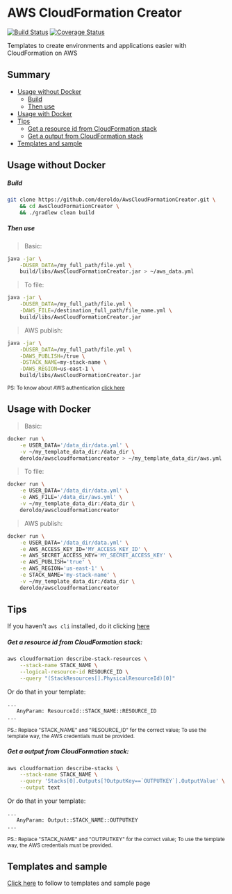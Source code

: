 # AWS CloudFormation Creator

[![Build Status](https://travis-ci.org/deroldo/AwsCloudFormationCreator.svg?branch=master)](https://travis-ci.org/deroldo/AwsCloudFormationCreator)
[![Coverage Status](https://coveralls.io/repos/github/deroldo/AwsCloudFormationCreator/badge.svg?branch=master)](https://coveralls.io/github/deroldo/AwsCloudFormationCreator)

Templates to create environments and applications easier with CloudFormation on AWS

## Summary
<ul>
    <li>
        <a href='#usage-without-docker'>Usage without Docker</a>
        <ul>
            <li>
                <a href='#build'>Build</a>
            </li>
            <li>
                <a href='#then-use'>Then use</a>
            </li>
        </ul>
    </li>
    <li>
        <a href='#usage-with-docker'>Usage with Docker</a>
    </li>
    <li>
        <a href='#tips'>Tips</a>
        <ul>
            <li>
                <a href='#get-a-resource-id-from-cloudformation-stack'>Get a resource id from CloudFormation stack</a>
            </li>
            <li>
                <a href='#get-a-output-from-cloudformation-stack'>Get a output from CloudFormation stack</a>
            </li>
        </ul>
    </li>
    <li>
        <a href='#templates-and-sample'>Templates and sample</a>
    </li>
</ul>

## Usage without Docker

##### Build
```bash
git clone https://github.com/deroldo/AwsCloudFormationCreator.git \
    && cd AwsCloudFormationCreator \
    && ./gradlew clean build 
```

##### Then use
> Basic:
```bash
java -jar \
    -DUSER_DATA=/my_full_path/file.yml \
    build/libs/AwsCloudFormationCreator.jar > ~/aws_data.yml
```

> To file:
```bash
java -jar \
    -DUSER_DATA=/my_full_path/file.yml \
    -DAWS_FILE=/destination_full_path/file_name.yml \
    build/libs/AwsCloudFormationCreator.jar 
```

> AWS publish:
```bash
java -jar \
    -DUSER_DATA=/my_full_path/file.yml \
    -DAWS_PUBLISH=/true \
    -DSTACK_NAME=my-stack-name \
    -DAWS_REGION=us-east-1 \
    build/libs/AwsCloudFormationCreator.jar 
```
<small>
PS: To know about AWS authentication <a href='https://docs.aws.amazon.com/AWSJavaSDK/latest/javadoc/com/amazonaws/auth/DefaultAWSCredentialsProviderChain.html' target='_blank'>click here</a>
</small>

## Usage with Docker

> Basic:
```bash
docker run \
    -e USER_DATA='/data_dir/data.yml' \
    -v ~/my_template_data_dir:/data_dir \
    deroldo/awscloudformationcreator > ~/my_template_data_dir/aws.yml
```

> To file:
```bash
docker run \
    -e USER_DATA='/data_dir/data.yml' \
    -e AWS_FILE='/data_dir/aws.yml' \
    -v ~/my_template_data_dir:/data_dir \
    deroldo/awscloudformationcreator
```

> AWS publish:
```bash
docker run \
    -e USER_DATA='/data_dir/data.yml' \
    -e AWS_ACCESS_KEY_ID='MY_ACCESS_KEY_ID' \
    -e AWS_SECRET_ACCESS_KEY='MY_SECRET_ACCESS_KEY' \
    -e AWS_PUBLISH='true' \
    -e AWS_REGION='us-east-1' \
    -e STACK_NAME='my-stack-name' \
    -v ~/my_template_data_dir:/data_dir \
    deroldo/awscloudformationcreator
```

## Tips

If you haven't `aws cli` installed, do it clicking <a href='https://docs.aws.amazon.com/cli/latest/userguide/installing.html'>here</a>

##### Get a resource id from CloudFormation stack:
```bash
aws cloudformation describe-stack-resources \
    --stack-name STACK_NAME \
    --logical-resource-id RESOURCE_ID \
    --query "(StackResources[].PhysicalResourceId)[0]"
```

Or do that in your template:
```bash
...
   AnyParam: ResourceId::STACK_NAME::RESOURCE_ID
...
```

<small>
PS.: Replace "STACK_NAME" and "RESOURCE_ID" for the correct value;
To use the template way, the AWS credentials must be provided.
</small>

##### Get a output from CloudFormation stack:
```bash
aws cloudformation describe-stacks \
    --stack-name STACK_NAME \
    --query 'Stacks[0].Outputs[?OutputKey==`OUTPUTKEY`].OutputValue' \
    --output text
```

Or do that in your template:
```bash
...
   AnyParam: Output::STACK_NAME::OUTPUTKEY
...
```

<small>
PS.: Replace "STACK_NAME" and "OUTPUTKEY" for the correct value;
To use the template way, the AWS credentials must be provided.
</small>

## Templates and sample

<a href='/templates'>Click here</a> to follow to templates and sample page